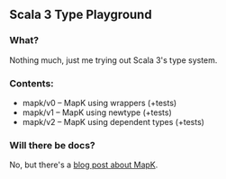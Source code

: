 ## Scala 3 Type Playground

### What?

Nothing much, just me trying out Scala 3's type system.

### Contents:

* mapk/v0 – MapK using wrappers (+tests)
* mapk/v1 – MapK using newtype (+tests)
* mapk/v2 – MapK using dependent types (+tests)

### Will there be docs?

No, but there's a [blog post about MapK](https://dev.to/raquo/existential-crisis-implementing-mapk-in-scala-3-3a0-temp-slug-667647).
